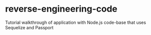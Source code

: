 # reverse-engineering-code
Tutorial walkthrough of application with Node.js code-base that uses Sequelize and Passport
